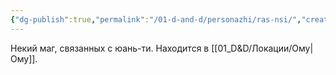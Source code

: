 ```yaml
---
{"dg-publish":true,"permalink":"/01-d-and-d/personazhi/ras-nsi/","created":"2024-11-09T09:06:49.948+03:00","updated":"2024-03-25T23:33:06.221+03:00"}
---
```



Некий маг, связанных с юань-ти.
Находится в [[01_D&D/Локации/Ому\|Ому]].